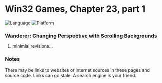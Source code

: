 # Win32 Games, Chapter 23, part 1
[![Language](https://img.shields.io/badge/Language%20-C++-blue.svg)](https://github.com/GeorgePimpleton/Win32-games/)
[![Platform](https://img.shields.io/badge/Platform%20-Win32-blue.svg)](https://github.com/GeorgePimpleton/Win32-games/)
### Wanderer: Changing Perspective with Scrolling Backgrounds

1. minimial revisions...

### Notes
There may be links to websites or internet sources in these pages and source code. Links can go stale. A search engine is your friend.

